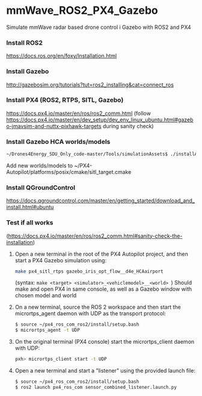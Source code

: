 # mmWave_ROS2_PX4_Gazebo
Simulate mmWave radar based drone control i Gazebo with ROS2 and PX4


### Install ROS2
https://docs.ros.org/en/foxy/Installation.html

### Install Gazebo
http://gazebosim.org/tutorials?tut=ros2_installing&cat=connect_ros

### Install PX4 (ROS2, RTPS, SITL, Gazebo)
https://docs.px4.io/master/en/ros/ros2_comm.html
(follow https://docs.px4.io/master/en/dev_setup/dev_env_linux_ubuntu.html#gazebo-jmavsim-and-nuttx-pixhawk-targets during sanity check)

### Install Gazebo HCA worlds/models
```sh
~/Drones4Energy_SDU_Only_code-master/Tools/simulationAssets$ ./installAssets.sh ~/PX4-Autopilot/
```
Add new worlds/models to ~/PX4-Autopilot/platforms/posix/cmake/sitl_target.cmake

### Install QGroundControl
https://docs.qgroundcontrol.com/master/en/getting_started/download_and_install.html#ubuntu

### Test if all works
(https://docs.px4.io/master/en/ros/ros2_comm.html#sanity-check-the-installation)
1. Open a new terminal in the root of the PX4 Autopilot project, and then start a PX4 Gazebo simulation using:
   ```sh
   make px4_sitl_rtps gazebo_iris_opt_flow__d4e_HCAairport
   ```
   (syntax: ```make <target> <simulator>_<vehiclemodel>__<world> ```)
   Should make and open PX4 in same console, as well as a Gazebo window with chosen model and world
  
2. On a new terminal, source the ROS 2 workspace and then start the micrortps_agent daemon with UDP as the transport protocol:
   ```sh 
   $ source ~/px4_ros_com_ros2/install/setup.bash
   $ micrortps_agent -t UDP
   ```
  
3. On the original terminal (PX4 console) start the micrortps_client daemon with UDP:
   ```sh
   pxh> micrortps_client start -t UDP
   ```
  
4. Open a new terminal and start a "listener" using the provided launch file:
   ```sh 
   $ source ~/px4_ros_com_ros2/install/setup.bash
   $ ros2 launch px4_ros_com sensor_combined_listener.launch.py
   ```
  
